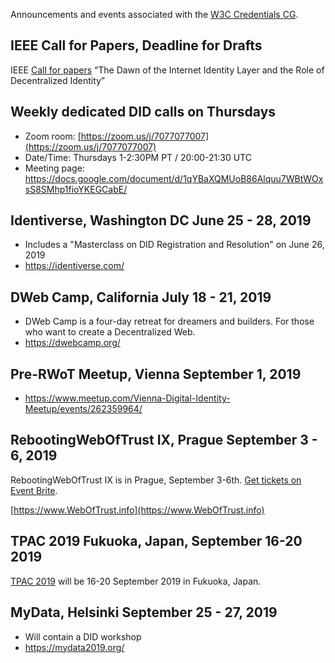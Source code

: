Announcements and events associated with the [W3C Credentials CG](https://w3c-ccg.github.io).

## IEEE Call for Papers, Deadline for Drafts 

IEEE [Call for papers](https://www.comsoc.org/publications/magazines/ieee-communications-standards-magazine/cfp/dawn-internet-identity-layer-and) “The Dawn of the Internet Identity Layer and the Role of Decentralized Identity”

## Weekly dedicated DID calls on Thursdays

- Zoom room: [https://zoom.us/j/7077077007](https://zoom.us/j/7077077007)
- Date/Time: Thursdays 1-2:30PM PT / 20:00-21:30 UTC
- Meeting page: https://docs.google.com/document/d/1qYBaXQMUoB86Alquu7WBtWOxsS8SMhp1fioYKEGCabE/

## Identiverse, Washington DC June 25 - 28, 2019

- Includes a "Masterclass on DID Registration and Resolution" on June 26, 2019
- https://identiverse.com/

## DWeb Camp, California July 18 - 21, 2019

- DWeb Camp is a four-day retreat for dreamers and builders. For those who want to create a Decentralized Web.
- https://dwebcamp.org/

## Pre-RWoT Meetup, Vienna September 1, 2019

- https://www.meetup.com/Vienna-Digital-Identity-Meetup/events/262359964/

## RebootingWebOfTrust IX, Prague September 3 - 6, 2019

RebootingWebOfTrust IX is in Prague, September 3-6th. [Get tickets on Event Brite](http://rwot9.eventbrite.com).

[https://www.WebOfTrust.info](https://www.WebOfTrust.info)

## TPAC 2019 Fukuoka, Japan, September 16-20 2019

[TPAC 2019](https://www.w3.org/2019/09/TPAC/) will be 16-20 September 2019 in Fukuoka, Japan.

## MyData, Helsinki September 25 - 27, 2019

- Will contain a DID workshop
- https://mydata2019.org/



